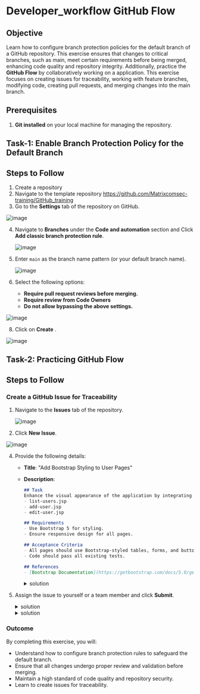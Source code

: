 # Developer_workflow GitHub Flow

## Objective
Learn how to configure branch protection policies for the default branch of a GitHub repository. This exercise ensures that changes to critical branches, such as main, meet certain requirements before being merged, enhancing code quality and repository integrity. Additionally, practice the **GitHub Flow** by collaboratively working on a application. This exercise focuses on creating issues for traceability, working with feature branches, modifying code, creating pull requests, and merging changes into the main branch.

## Prerequisites
1. **Git installed** on your local machine for managing the repository.

## Task-1: Enable Branch Protection Policy for the Default Branch

## Steps to Follow
1. Create a repository
2. Navigate to the template repository https://github.com/Matrixcomsec-training/GitHub_training 
3. Go to the **Settings** tab of the repository on GitHub.

  ![image](https://github.com/user-attachments/assets/3cc1d399-437e-4129-a521-bf7e4b0cae4f)

   
4. Navigate to **Branches** under the **Code and automation** section and Click **Add classic branch protection rule**.

   ![image](https://github.com/user-attachments/assets/ecd71d2b-0c51-4797-b9bc-0cd5d1c0c43c)

   
5. Enter `main` as the branch name pattern (or your default branch name).

   ![image](https://github.com/user-attachments/assets/de9dda67-788e-4233-851c-1464c07fb166)

   
7. Select the following options:
   - **Require pull request reviews before merging.**
   - **Require review from Code Owners**
   - **Do not allow bypassing the above settings.**

![image](https://github.com/user-attachments/assets/2a0269db-affb-4f0f-856b-9e79c15a81ac)

     
8. Click on **Create** .

  ![image](https://github.com/user-attachments/assets/93d819c5-8bc4-4e32-ac39-84ef1eea05b1)
 


## Task-2: Practicing GitHub Flow

## Steps to Follow

### Create a GitHub Issue for Traceability

1. Navigate to the **Issues** tab of the repository.
   
   ![image](https://github.com/user-attachments/assets/743c5385-3b6c-45ce-97c2-d0a8e4271c77)


2. Click **New Issue**.

![image](https://github.com/user-attachments/assets/71cbf7ca-4500-4546-9f21-3ec84b302811)
   

4. Provide the following details:
   - **Title**: "Add Bootstrap Styling to User Pages"
   - **Description**:
     ```markdown
     ## Task
     Enhance the visual appearance of the application by integrating Bootstrap into the following pages:
     - list-users.jsp
     - add-user.jsp
     - edit-user.jsp

     ## Requirements
     - Use Bootstrap 5 for styling.
     - Ensure responsive design for all pages.

     ## Acceptance Criteria
     - All pages should use Bootstrap-styled tables, forms, and buttons.
     - Code should pass all existing tests.

     ## References
     - [Bootstrap Documentation](https://getbootstrap.com/docs/5.0/getting-started/introduction/)
     ```
  
     <details> <summary>solution</summary>
        
     ![image](https://github.com/user-attachments/assets/700ea4a5-8223-4a54-8e37-54edf26ce7fb)

     </details>

5. Assign the issue to yourself or a team member and click **Submit**.

   <details> <summary>solution</summary>

   ![image](https://github.com/user-attachments/assets/3e28e636-ce36-4bb8-bd58-91352ddc1109)

   </details>

   <details> <summary>solution</summary>
      
   ![image](https://github.com/user-attachments/assets/44c896d3-26f6-463b-9c0e-4bc60dd533cb)

   </details>


### Outcome
By completing this exercise, you will:
- Understand how to configure branch protection rules to safeguard the default branch.
- Ensure that all changes undergo proper review and validation before merging.
- Maintain a high standard of code quality and repository security.
- Learn to create issues for traceability.
